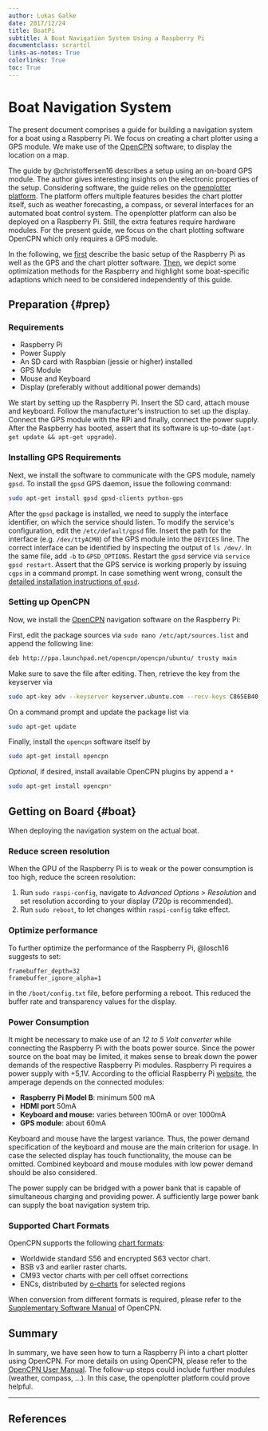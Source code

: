 ```yaml
---
author: Lukas Galke
date: 2017/12/24
title: BoatPi
subtitle: A Boat Navigation System Using a Raspberry Pi
documentclass: scrartcl
links-as-notes: True
colorlinks: True
toc: True
---
```



# Boat Navigation System

The present document comprises a guide for building a navigation system for a
boat using a Raspberry Pi. We focus on creating a chart plotter using a GPS
module. We make use of the [OpenCPN](https://opencpn.org) software, to display
the location on a map.

The guide by @christoffersen16 describes a setup using an on-board GPS module.
The author gives interesting insights on the electronic properties of the
setup. Considering software, the guide relies on the [openplotter
platform](http://www.sailoog.com/openplotter). The platform offers multiple
features besides the chart plotter itself, such as weather forecasting, a
compass, or several interfaces for an automated boat control system. The
openplotter platform can also be deployed on a Raspberry Pi. Still, the extra
features require hardware modules. For the present guide, we focus on the chart
plotting software OpenCPN which only requires a GPS module.

In the following, we [first](#prep) describe the basic setup of the Raspberry Pi as well as the GPS and the chart plotter software. [Then](#boat), we depict some
optimization methods for the Raspberry and highlight some boat-specific
adaptions which need to be considered independently of this guide.

## Preparation {#prep}

### Requirements

- Raspberry Pi
- Power Supply
- An SD card with Raspbian (jessie or higher) installed
- GPS Module
- Mouse and Keyboard
- Display (preferably without additional power demands)

We start by setting up the Raspberry Pi. Insert the SD card, attach mouse and keyboard. Follow the manufacturer's instruction to set up the display.
Connect the GPS module with the RPi and finally, connect the power supply.
After the Raspberry has booted, assert that its software is up-to-date (`apt-get update && apt-get upgrade`).

### Installing GPS Requirements

Next, we install the software to communicate with the GPS module, namely `gpsd`.
To install the `gpsd` GPS daemon, issue the following command:

```sh
sudo apt-get install gpsd gpsd-clients python-gps
```

After the `gpsd` package is installed, we need to supply the interface
identifier, on which the service should listen. To modify the service's
configuration, edit the `/etc/default/gpsd` file. Insert the path for the
interface (e.g. `/dev/ttyACM0`) of the GPS module into the `DEVICES` line. The
correct interface can be identified by inspecting the output of `ls /dev/`. In
the same file, add `-b` to `GPSD_OPTIONS`. Restart the `gpsd` service via
`service gpsd restart`. Assert that the GPS service is working properly by
issuing `cgps` in a command prompt. In case something went wrong, consult the
[detailed installation instructions of
`gpsd`](http://www.catb.org/gpsd/installation.html).

### Setting up OpenCPN

Now, we install the [OpenCPN](https://opencpn.org) navigation software on the Raspberry Pi:

First, edit the package sources via `sudo nano /etc/apt/sources.list` and append the following line:

```sh
deb http://ppa.launchpad.net/opencpn/opencpn/ubuntu/ trusty main
```

Make sure to save the file after editing.
Then, retrieve the key from the keyserver via

```sh
sudo apt-key adv --keyserver keyserver.ubuntu.com --recv-keys C865EB40
```

On a command prompt and update the package list via

```sh
sudo apt-get update
```

Finally, install the `opencpn` software itself by 

```sh
sudo apt-get install opencpn
```

*Optional*, if desired, install available OpenCPN plugins by append a `*`

```sh
sudo apt-get install opencpn*
```




## Getting on Board {#boat}

When deploying the navigation system on the actual boat.

### Reduce screen resolution

When the GPU of the Raspberry Pi is to weak or the power consumption is too high,
reduce the screen resolution:

1. Run `sudo raspi-config`, navigate to *Advanced Options > Resolution* and set resolution according to your display (720p is recommended).
1. Run `sudo reboot`, to let changes within `raspi-config` take effect.

### Optimize performance

To further optimize the performance of the Raspberry Pi, @losch16 suggests to set:

```
framebuffer_depth=32
framebuffer_ignore_alpha=1
```

in the `/boot/config.txt` file, before performing a reboot.
This reduced the buffer rate and transparency values for the display.

### Power Consumption

It might be necessary to make use of an *12 to 5 Volt converter* while
connecting the Raspberry Pi with the boats power source. Since the power source
on the boat may be limited, it makes sense to break down the power demands of
the respective Raspberry Pi modules. Raspberry Pi requires a power supply with
+5,1V. According to the official Raspberry Pi
[website](https://www.raspberrypi.org/documentation/hardware/raspberrypi/power/README.md),
the amperage depends on the connected modules:

- **Raspberry Pi Model B**: minimum 500 mA
- **HDMI port** 50mA
- **Keyboard and mouse:** varies between 100mA or over 1000mA
- **GPS module**: about 60mA

Keyboard and mouse have the largest variance. Thus, the power demand
specification of the keyboard and mouse are the main criterion for usage. In
case the selected display has touch functionality, the mouse can be omitted.
Combined keyboard and mouse modules with low power demand should be also
considered.

The power supply can be bridged with a power bank that is capable of
simultaneous charging and providing power. A sufficiently large power bank can
supply the boat navigation system trip.


### Supported Chart Formats

OpenCPN supports the following [chart formats](https://opencpn.org/OpenCPN/info/about.html):

- Worldwide standard S56 and encrypted S63 vector chart.
- BSB v3 and earlier raster charts.
- CM93 vector charts with per cell offset corrections
- ENCs, distributed by [o-charts](http://o-charts.org) for selected regions

When conversion from different formats is required, please refer to the [Supplementary Software Manual](https://opencpn.org/wiki/dokuwiki/doku.php?id=opencpn:supplementary_software) of OpenCPN.


## Summary

In summary, we have seen how to turn a Raspberry Pi into a chart plotter using
OpenCPN. For more details on using OpenCPN, please refer to the [OpenCPN User
Manual](https://opencpn.org/wiki/dokuwiki/doku.php?id=opencpn:opencpn_user_manual).
The follow-up steps could include further modules (weather, compass, ...). In
this case, the openplotter platform could prove helpful.

---

## References

